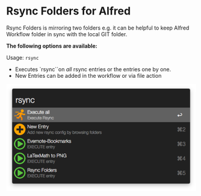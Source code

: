 # Rsync Folders for Alfred

Rsync Folders is mirroring two folders e.g. it can be helpful to keep Alfred Workflow folder in sync with the local GIT folder. 

**The following options are available:**

Usage: `rsync` 

* Executes `rsync``on *all* rsync entries or the entries one by one.
* New Entries can be added in the workflow or via file action

![](screenshot.png)

